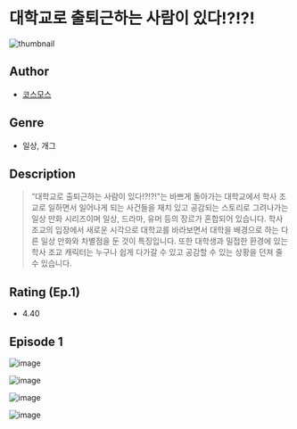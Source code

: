 # 대학교로 출퇴근하는 사람이 있다!?!?!
![thumbnail](https://image-comic.pstatic.net/user_contents_data/challenge_comic/2023/05/23/332027/upload_3487247574672357169_480x623.jpeg)

## Author
- [코스모스](https://comic.naver.com/artistTitle?id=332027)

## Genre
- 일상, 개그

## Description
> “대학교로 출퇴근하는 사람이 있다!?!?!”는 바쁘게 돌아가는 대학교에서 학사 조교로 일하면서 일어나게 되는 사건들을 재치 있고 공감되는 스토리로 그려나가는 일상 만화 시리즈이며 일상, 드라마, 유머 등의 장르가 혼합되어 있습니다. 학사 조교의 입장에서 새로운 시각으로 대학교를 바라보면서 대학을 배경으로 하는 다른 일상 만화와 차별점을 둔 것이 특징입니다. 또한 대학생과 밀접한 환경에 있는 학사 조교 캐릭터는 누구나 쉽게 다가갈 수 있고 공감할 수 있는 상황을 던져 줄 수 있습니다.


## Rating (Ep.1)
- 4.40

## Episode 1
![image](https://image-comic.pstatic.net/user_contents_data/challenge_comic/2023/05/24/332027/upload_3559309790115084081.jpeg)

![image](https://image-comic.pstatic.net/user_contents_data/challenge_comic/2023/05/24/332027/upload_7005460516674287971.jpeg)

![image](https://image-comic.pstatic.net/user_contents_data/challenge_comic/2023/05/24/332027/upload_3774640157307200101.jpeg)

![image](https://image-comic.pstatic.net/user_contents_data/challenge_comic/2023/05/24/332027/upload_4062869412458422626.jpeg)

